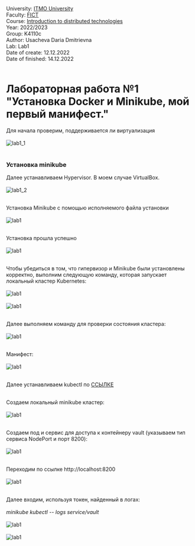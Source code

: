 University: [ITMO University](https://itmo.ru/ru/) <br>
Faculty: [FICT](https://fict.itmo.ru) <br>
Course: [Introduction to distributed technologies](https://github.com/itmo-ict-faculty/introduction-to-distributed-technologies) <br>
Year: 2022/2023 <br>
Group:  K4110c <br>
Author: Usacheva Daria Dmitrievna <br>
Lab: Lab1 <br>
Date of create: 12.12.2022 <br>
Date of finished: 14.12.2022 <br><br>

<h1>Лабораторная работа №1 "Установка Docker и Minikube, мой первый манифест." <br></h1>

Для начала проверим, поддерживается ли виртуализация<br><br>
 ![lab1_1](imgs/2022-12-14_20-07-48.png)<br><br>
<h3>Установка minikube</h3>

Далее устанавливаем Hypervisor. В моем случае VirtualBox.<br><br>
 ![lab1_2](imgs/2022-12-14_20-19-22.png)<br><br>
 
Установка Minikube с помощью исполняемого файла установки<br><br>
 ![lab1](imgs/2022-12-14_20-32-11.png)<br><br>
 
Установка прошла успешно<br><br>
 ![lab1](imgs/2022-12-14_20-40-28.png)<br><br>
 
Чтобы убедиться в том, что гипервизор и Minikube были установлены корректно, выполним следующую команду, которая запускает локальный кластер Kubernetes:<br><br>
 ![lab1](imgs/2022-12-14_20-49-58.png)<br><br> 
 ![lab1](imgs/2022-12-14_20-51-50.png)<br><br>
 
Далее выполняем команду для проверки состояния кластера:<br><br>
 ![lab1](imgs/2022-12-14_20-53-00.png)<br><br>

Манифест:<br><br>
 ![lab1](imgs/2022-12-14_21-07-06.png)<br><br>
 
Далее устанавливаем kubectl по <a href="https://storage.googleapis.com/kubernetes-release/release/v1.26.0/bin/windows/amd64/kubectl.exe">ССЫЛКЕ</a><br><br>

 
Создаем локальный minikube кластер:<br><br>
 ![lab1](imgs/2022-12-14_22-32-32.png)<br><br>
 
Создаем под и сервис для доступа к контейнеру vault (указываем тип сервиса NodePort и порт 8200):<br><br>
 ![lab1](imgs/2022-12-15_01-50-54.png)<br><br>
 
Переходим по ссылке http://localhost:8200<br><br>
 ![lab1](imgs/2022-12-15_01-56-23.png)<br><br>
 
Далее входим, используя токен, найденный в логах:<br><br>
*minikube kubectl -- logs service/vault<br><br>*
![lab1](imgs/2022-12-15_02-02-03.png)<br><br>
![lab1](imgs/2022-12-15_02-04-23.png)<br><br>

 
 


